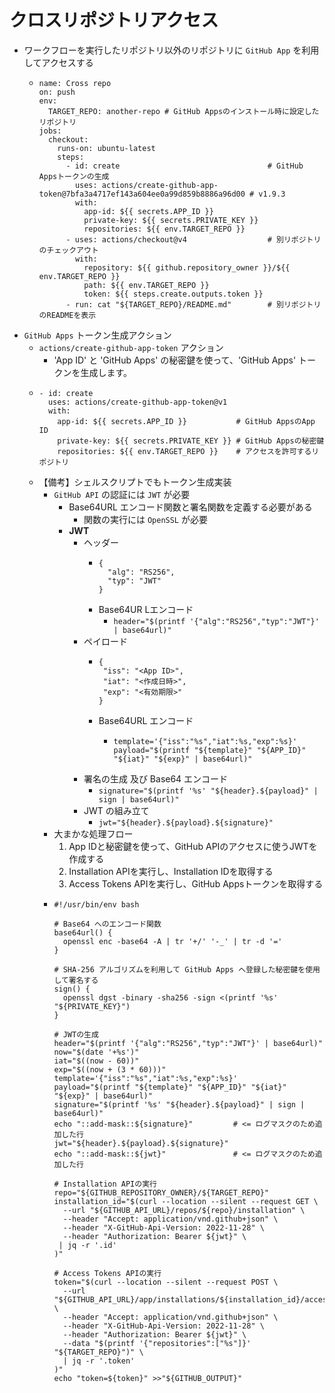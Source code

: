# クロスリポジトリアクセス
- ワークフローを実行したリポジトリ以外のリポジトリに `GitHub App` を利用してアクセスする
  - ```
    name: Cross repo
    on: push
    env:
      TARGET_REPO: another-repo # GitHub Appsのインストール時に設定したリポジトリ
    jobs:
      checkout:
        runs-on: ubuntu-latest
        steps:
          - id: create                                 # GitHub Appsトークンの生成
            uses: actions/create-github-app-token@7bfa3a4717ef143a604ee0a99d859b8886a96d00 # v1.9.3
            with:
              app-id: ${{ secrets.APP_ID }}
              private-key: ${{ secrets.PRIVATE_KEY }}
              repositories: ${{ env.TARGET_REPO }}
          - uses: actions/checkout@v4                  # 別リポジトリのチェックアウト
            with:
              repository: ${{ github.repository_owner }}/${{ env.TARGET_REPO }}
              path: ${{ env.TARGET_REPO }}
              token: ${{ steps.create.outputs.token }}
          - run: cat "${TARGET_REPO}/README.md"        # 別リポジトリのREADMEを表示
    ```
- `GitHub Apps` トークン生成アクション
  - `actions/create-github-app-token` アクション
    - 'App ID' と 'GitHub Apps' の秘密鍵を使って、'GitHub Apps' トークンを生成します。
  - ```
    - id: create
      uses: actions/create-github-app-token@v1
      with:
        app-id: ${{ secrets.APP_ID }}           # GitHub AppsのApp ID
        private-key: ${{ secrets.PRIVATE_KEY }} # GitHub Appsの秘密鍵
        repositories: ${{ env.TARGET_REPO }}    # アクセスを許可するリポジトリ
    ```
  - 【備考】シェルスクリプトでもトークン生成実装
    - `GitHub API` の認証には `JWT` が必要
      - Base64URL エンコード関数と署名関数を定義する必要がある
        - 関数の実行には `OpenSSL` が必要
      - **JWT**
        - ヘッダー
          - ```
            {
              "alg": "RS256",
              "typ": "JWT"
            }
            ```
          - Base64UR Lエンコード
            - `header="$(printf '{"alg":"RS256","typ":"JWT"}' | base64url)"`
        - ペイロード
          - ```
            {
             "iss": "<App ID>",
             "iat": "<作成日時>",
             "exp": "<有効期限>"
            }
            ```
          - Base64URL エンコード
            - ```
              template='{"iss":"%s","iat":%s,"exp":%s}'
              payload="$(printf "${template}" "${APP_ID}" "${iat}" "${exp}" | base64url)"
              ```
        - 署名の生成 及び Base64 エンコード
          - `signature="$(printf '%s' "${header}.${payload}" | sign | base64url)"`
        - JWT の組み立て
          - `jwt="${header}.${payload}.${signature}"`
    - 大まかな処理フロー
      1. App IDと秘密鍵を使って、GitHub APIのアクセスに使うJWTを作成する
      2. Installation APIを実行し、Installation IDを取得する
      3. Access Tokens APIを実行し、GitHub Appsトークンを取得する
    - ```
      #!/usr/bin/env bash

      # Base64 へのエンコード関数
      base64url() {
        openssl enc -base64 -A | tr '+/' '-_' | tr -d '='
      }

      # SHA-256 アルゴリズムを利用して GitHub Apps へ登録した秘密鍵を使用して署名する
      sign() {
        openssl dgst -binary -sha256 -sign <(printf '%s' "${PRIVATE_KEY}")
      }

      # JWTの生成
      header="$(printf '{"alg":"RS256","typ":"JWT"}' | base64url)"
      now="$(date '+%s')"
      iat="$((now - 60))"
      exp="$((now + (3 * 60)))"
      template='{"iss":"%s","iat":%s,"exp":%s}'
      payload="$(printf "${template}" "${APP_ID}" "${iat}" "${exp}" | base64url)"
      signature="$(printf '%s' "${header}.${payload}" | sign | base64url)"
      echo "::add-mask::${signature}"         # <= ログマスクのため追加した行
      jwt="${header}.${payload}.${signature}"
      echo "::add-mask::${jwt}"               # <= ログマスクのため追加した行

      # Installation APIの実行
      repo="${GITHUB_REPOSITORY_OWNER}/${TARGET_REPO}"
      installation_id="$(curl --location --silent --request GET \
        --url "${GITHUB_API_URL}/repos/${repo}/installation" \
        --header "Accept: application/vnd.github+json" \
        --header "X-GitHub-Api-Version: 2022-11-28" \
        --header "Authorization: Bearer ${jwt}" \
       | jq -r '.id'
      )"

      # Access Tokens APIの実行
      token="$(curl --location --silent --request POST \
        --url "${GITHUB_API_URL}/app/installations/${installation_id}/access_tokens" \
        --header "Accept: application/vnd.github+json" \
        --header "X-GitHub-Api-Version: 2022-11-28" \
        --header "Authorization: Bearer ${jwt}" \
        --data "$(printf '{"repositories":["%s"]}' "${TARGET_REPO}")" \
        | jq -r '.token'
      )"
      echo "token=${token}" >>"${GITHUB_OUTPUT}"
      ```
